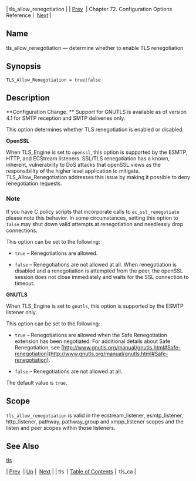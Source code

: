 | tls_allow_renegotiation |
| [Prev](config.ref.tls)  | Chapter 72. Configuration Options Reference |  [Next](config.tls_ca) |

<a name="config.tls_allow_renegotiation"></a>
## Name

tls_allow_renegotiation — determine whether to enable TLS renegotiation

## Synopsis

`TLS_Allow_Renegotiation = true|false`

<a name="idp26911296"></a>
## Description

**Configuration Change. ** Support for GNUTLS is available as of version 4.1 for SMTP reception and SMTP deliveries only.

This option determines whether TLS renegotiation is enabled or disabled.

**OpenSSL**

When TLS_Engine is set to `openssl`, this option is supported by the ESMTP, HTTP, and ECStream listeners. SSL/TLS renegotiation has a known, inherent, vulnerability to DoS attacks that openSSL views as the responsibility of the higher level application to mitigate. TLS_Allow_Renegotiation addresses this issue by making it possible to deny renegotiation requests.

### Note

If you have C policy scripts that incorporate calls to `ec_ssl_renegotiate` please note this behavior. In some circumstances, setting this option to `false` may shut down valid attempts at renegotiation and needlessly drop connections.

This option can be set to the following:

*   `true` – Renegotiations are allowed.

*   `false` – Renegotiations are not allowed at all. When renegotiation is disabled and a renegotiation is attempted from the peer, the openSSL session does not close immediately and waits for the SSL connection to timeout.

**GNUTLS**

When TLS_Engine is set to `gnutls`, this option is supported by the ESMTP listener only.

This option can be set to the following:

*   `true` – Renegotiations are allowed when the Safe Renegotiation extension has been negotiated. For additional details about Safe Renegotiation, see [http://www.gnutls.org/manual/gnutls.html#Safe-renegotiation](http://www.gnutls.org/manual/gnutls.html#Safe-renegotiation).

*   `false` – Renegotiations are not allowed at all.

The default value is `true`.

<a name="idp26930448"></a>
## Scope

`tls_allow_renegotiation` is valid in the ecstream_listener, esmtp_listener, http_listener, pathway, pathway_group and xmpp_listener scopes and the listen and peer scopes within those listeners.

<a name="idp26932416"></a>
## See Also

[tls](config.ref.tls "tls")

| [Prev](config.ref.tls)  | [Up](config.options.ref) |  [Next](config.tls_ca) |
| tls  | [Table of Contents](index) |  tls_ca |

